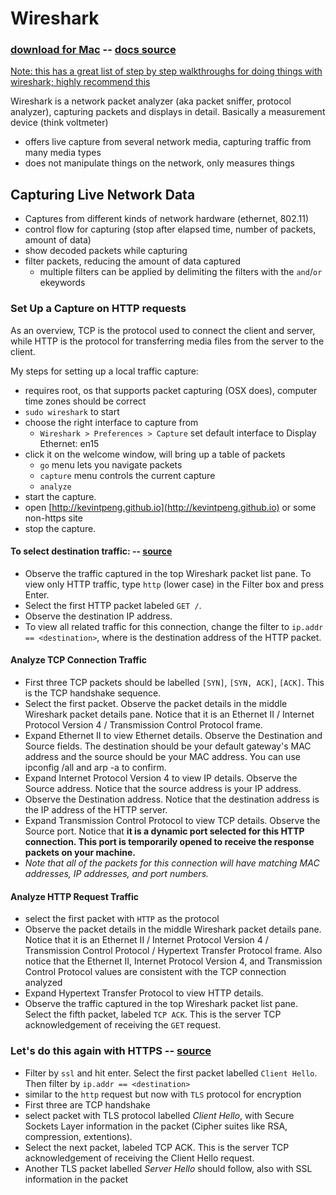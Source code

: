 # Wireshark 
### [download for Mac](https://1.na.dl.wireshark.org/osx/Wireshark%202.0.4%20Intel%2064.dmg) -- [docs source](https://www.wireshark.org/docs/wsug_html_chunked/index.html)
[Note: this has a great list of step by step walkthroughs for doing things with wireshark; highly recommend this](https://en.wikiversity.org/wiki/Wireshark)

Wireshark is a network packet analyzer (aka packet sniffer, protocol analyzer), capturing packets and displays in detail. Basically a measurement device (think voltmeter)
- offers live capture from several network media, capturing traffic from many media types
- does not manipulate things on the network, only measures things

## Capturing Live Network Data
- Captures from different kinds of network hardware (ethernet, 802.11)
- control flow for capturing (stop after elapsed time, number of packets, amount of data)
- show decoded packets while capturing
- filter packets, reducing the amount of data captured
  - multiple filters can be applied by delimiting the filters with the `and`/`or` ekeywords 

### Set Up a Capture on HTTP requests
As an overview, TCP is the protocol used to connect the client and server, while HTTP is the protocol for transferring media files from the server to the client.

My steps for setting up a local traffic capture:
- requires root, os that supports packet capturing (OSX does), computer time zones should be correct
- `sudo wireshark` to start
- choose the right interface to capture from 
  - `Wireshark > Preferences > Capture` set default interface to Display Ethernet: en15
- click it on the welcome window, will bring up a table of packets
  - `go` menu lets you navigate packets
  - `capture` menu controls the current capture
  - `analyze`
- start the capture.
- open [http://kevintpeng.github.io](http://kevintpeng.github.io) or some non-https site
- stop the capture.

#### To select destination traffic: -- [source](https://en.wikiversity.org/wiki/Wireshark/HTTP)

- Observe the traffic captured in the top Wireshark packet list pane. To view only HTTP traffic, type `http` (lower case) in the Filter box and press Enter.
- Select the first HTTP packet labeled `GET /`.
- Observe the destination IP address.
- To view all related traffic for this connection, change the filter to `ip.addr == <destination>`, where <destination> is the destination address of the HTTP packet.

#### Analyze TCP Connection Traffic
- First three TCP packets should be labelled `[SYN]`, `[SYN, ACK]`, `[ACK]`. This is the TCP handshake sequence.
- Select the first packet. Observe the packet details in the middle Wireshark packet details pane. Notice that it is an Ethernet II / Internet Protocol Version 4 / Transmission Control Protocol frame.
- Expand Ethernet II to view Ethernet details. Observe the Destination and Source fields. The destination should be your default gateway's MAC address and the source should be your MAC address. You can use ipconfig /all and arp -a to confirm.
- Expand Internet Protocol Version 4 to view IP details. Observe the Source address. Notice that the source address is your IP address.
- Observe the Destination address. Notice that the destination address is the IP address of the HTTP server.
- Expand Transmission Control Protocol to view TCP details. Observe the Source port. Notice that **it is a dynamic port selected for this HTTP connection. This port is temporarily opened to receive the response packets on your machine.**
- *Note that all of the packets for this connection will have matching MAC addresses, IP addresses, and port numbers.*

#### Analyze HTTP Request Traffic
- select the first packet with `HTTP` as the protocol
- Observe the packet details in the middle Wireshark packet details pane. Notice that it is an Ethernet II / Internet Protocol Version 4 / Transmission Control Protocol / Hypertext Transfer Protocol frame. Also notice that the Ethernet II, Internet Protocol Version 4, and Transmission Control Protocol values are consistent with the TCP connection analyzed
- Expand Hypertext Transfer Protocol to view HTTP details.
- Observe the traffic captured in the top Wireshark packet list pane. Select the fifth packet, labeled `TCP ACK`. This is the server TCP acknowledgement of receiving the `GET` request.

### Let's do this again with HTTPS -- [source](https://en.wikiversity.org/wiki/Wireshark/HTTPS)
- Filter by `ssl` and hit enter. Select the first packet labelled `Client Hello`. Then filter by `ip.addr == <destination>`
- similar to the `http` request but now with `TLS` protocol for encryption
- First three are TCP handshake
- select packet with TLS protocol labelled *Client Hello*, with Secure Sockets Layer information in the packet (Cipher suites like RSA, compression, extentions).
- Select the next packet, labeled TCP ACK. This is the server TCP acknowledgement of receiving the Client Hello request.
- Another TLS packet labelled *Server Hello* should follow, also with SSL information in the packet
